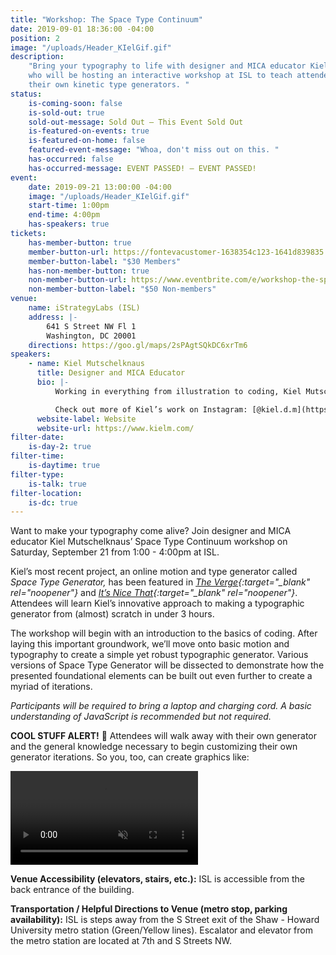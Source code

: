 ```yaml
---
title: "Workshop: The Space Type Continuum"
date: 2019-09-01 18:36:00 -04:00
position: 2
image: "/uploads/Header_KIelGif.gif"
description:
    "Bring your typography to life with designer and MICA educator Kiel Mutschelknaus,
    who will be hosting an interactive workshop at ISL to teach attendees how to build
    their own kinetic type generators. "
status:
    is-coming-soon: false
    is-sold-out: true
    sold-out-message: Sold Out — This Event Sold Out
    is-featured-on-events: true
    is-featured-on-home: false
    featured-event-message: "Whoa, don't miss out on this. "
    has-occurred: false
    has-occurred-message: EVENT PASSED! — EVENT PASSED!
event:
    date: 2019-09-21 13:00:00 -04:00
    image: "/uploads/Header_KIelGif.gif"
    start-time: 1:00pm
    end-time: 4:00pm
    has-speakers: true
tickets:
    has-member-button: true
    member-button-url: https://fontevacustomer-1638354c123-1641d839835.force.com/services/oauth2/authorize?client_id=3MVG9nthuDc9owbcOq7_07W.HriOQQPWTbMkrpOla.ajDQlTHf4_uby_mhwylcX.mJBU2O2SppTiZMS0J_HJd&response_type=code&redirect_uri=https://ikit.aiga.org/ikit_national_util/ikit-national-util-sso-redirect/&state=https%3A%2F%2Fdc.aiga.org%2Fevent%2Fworkshop-the-space-type-continuum%2F%3Fredirect_source%3Deventbrite_register
    member-button-label: "$30 Members"
    has-non-member-button: true
    non-member-button-url: https://www.eventbrite.com/e/workshop-the-space-type-continuum-tickets-71305098469
    non-member-button-label: "$50 Non-members"
venue:
    name: iStrategyLabs (ISL)
    address: |-
        641 S Street NW Fl 1
        Washington, DC 20001
    directions: https://goo.gl/maps/2sPAgtSQkDC6xrTm6
speakers:
    - name: Kiel Mutschelknaus
      title: Designer and MICA Educator
      bio: |-
          Working in everything from illustration to coding, Kiel Mutschelknaus is a freelance designer and educator in the DC-Baltimore area. Originally from South Dakota, Kiel began his trek east to attend Cranbrook Academy of Art outside Detroit where he received an MFA in 2D Design. He is a full-time faculty member in the GD Department at MICA and maintains an active freelance practice with clients including Apple, Disney, Marvel, Booz Allen Hamilton, Marriott, ARTECHOUSE, Recode, and Art of Ed. His most recent project, a kinetic type generator called Space Type Generator, has been featured in The Verge and It’s Nice That.

          Check out more of Kiel’s work on Instagram: [@kiel.d.m](https://instagram.com/kiel.d.m){:target="_blank" rel="noopener"}
      website-label: Website
      website-url: https://www.kielm.com/
filter-date:
    is-day-2: true
filter-time:
    is-daytime: true
filter-type:
    is-talk: true
filter-location:
    is-dc: true
---
```


Want to make your typography come alive? Join designer and MICA educator Kiel Mutschelknaus’ Space Type Continuum workshop on Saturday, September 21 from 1:00 - 4:00pm at ISL.

Kiel’s most recent project, an online motion and type generator called _Space Type Generator,_ has been featured in _[The Verge](https://www.theverge.com/2019/3/29/18287129/kiel-mutschelknaus-space-type-generator-animation-design-motion-graphics-coding){:target="\_blank" rel="noopener"}_ and _[It’s Nice That](https://www.itsnicethat.com/articles/kiel-mutschelknaus-space-type-generator-graphic-design-digital-160519){:target="\_blank" rel="noopener"}_. Attendees will learn Kiel’s innovative approach to making a typographic generator from (almost) scratch in under 3 hours.

The workshop will begin with an introduction to the basics of coding. After laying this important groundwork, we’ll move onto basic motion and typography to create a simple yet robust typographic generator. Various versions of Space Type Generator will be dissected to demonstrate how the presented foundational elements can be built out even further to create a myriad of iterations.

_Participants will be required to bring a laptop and charging cord. A basic understanding of JavaScript is recommended but not required._

**COOL STUFF ALERT!** 🚨 Attendees will walk away with their own generator and the general knowledge necessary to begin customizing their own generator iterations. So you, too, can create graphics like:

<video controls="true" autoplay="true" muted="true" loop="true">
  <source src="/uploads/stg_apr25a.mp4" type="video/mp4">
</video>

**Venue Accessibility (elevators, stairs, etc.):**
ISL is accessible from the back entrance of the building.

**Transportation / Helpful Directions to Venue (metro stop, parking availability):** ISL is steps away from the S Street exit of the Shaw - Howard University metro station (Green/Yellow lines). Escalator and elevator from the metro station are located at 7th and S Streets NW.
